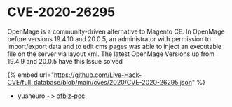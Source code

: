 # CVE-2020-26295

OpenMage is a community-driven alternative to Magento CE. In OpenMage before versions 19.4.10 and 20.0.5, an administrator with permission to import/export data and to edit cms pages was able to inject an executable file on the server via layout xml. The latest OpenMage Versions up from 19.4.9 and 20.0.5 have this Issue solved

{% embed url="https://github.com/Live-Hack-CVE/full_database/blob/main/cves/2020/CVE-2020-26295.json" %}


* yuaneuro ~> [ofbiz-poc](https://www.alice-snow.ru/2020/database/cve-2020-26295/ofbiz-poc-yuaneuro)